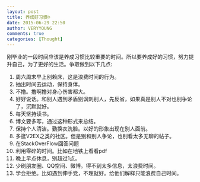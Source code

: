 ```yaml
---
layout: post
title: 养成好习惯☺
date: 2015-06-29 22:50
author: VERYYOUNG
comments: true
categories: [Thought]
---
```


刚毕业的一段时间应该是养成习惯比较重要的时间。所以要养成好的习惯，努力提升自己，为了更好的生活。争取做到以下几点:


1. 周六周末早上别赖床，这是浪费时间的行为。
2. 抽出时间去运动，保持身体。
3. 不撸。撸啊撸对身心伤害都大。
4. 好好说话。和别人遇到矛盾别讽刺别人，先反省，如果真是别人不对也别争论了，沉默就好。
5. 每天坚持读书。
6. 博文要多写，通过这种形式来总结。
7. 保持个人清洁。勤换衣洗脸。以好的形象出现在别人面前。
8. 多逛V2EX之类的社区。但是别和别人争论，也别看太多无聊的帖子。
9. 在StackOverFlow回答问题
10. 利用零碎的时间。比如在地铁上看看pdf
11. 晚上早点休息，别超过1点。
12. 少刷朋友圈、QQ空间、微博。得不到太多信息，太浪费时间。
13. 学会拒绝。比如遇到伸手党，不理就好。给他们解释只能浪费自己时间。

